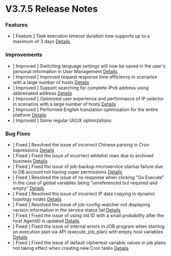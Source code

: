 # V3.7.5 Release Notes




### Features
- [ Feature ] Task execution timeout duration now supports up to a maximum of 3 days [Details](http://github.com/TencentBlueKing/bk-job/issues/2170)


### Improvements
- [ Improved ] Switching language settings will now be saved in the user's personal information in User Management [Details](http://github.com/TencentBlueKing/bk-job/issues/2145)
- [ Improved ] Improved request response time efficiency in scenarios with a large number of hosts [Details](http://github.com/TencentBlueKing/bk-job/issues/1697)
- [ Improved ] Support searching for complete IPv6 address using abbreviated address [Details](http://github.com/TencentBlueKing/bk-job/issues/2159)
- [ Improved ] Optimized user experience and performance of IP selector in scenarios with a large number of hosts [Details](http://github.com/TencentBlueKing/bk-job/issues/2187)
- [ Improved ] Performed English translation optimization for the entire platform [Details](https://github.com/TencentBlueKing/bk-job/issues/2113)
- [ Improved ] Some regular UI/UX optimizations


### Bug Fixes
- [ Fixed ] Resolved the issue of incorrect Chinese parsing in Cron expressions [Details](http://github.com/TencentBlueKing/bk-job/issues/2217)
- [ Fixed ] Fixed the issue of incorrect whitelist rows due to archived business [Details](http://github.com/TencentBlueKing/bk-job/issues/2215)
- [ Fixed ] Fixed the issue of job-backup microservice startup failure due to DB account not having super permissions [Details](http://github.com/TencentBlueKing/bk-job/issues/2213)
- [ Fixed ] Resolved the issue of no response when clicking "Go Execute" in the case of global variables being "unreferenced but required and empty" [Details](http://github.com/TencentBlueKing/bk-job/issues/2205)
- [ Fixed ] Resolved the issue of incorrect IP data copying in dynamic topology nodes [Details](http://github.com/TencentBlueKing/bk-job/issues/2191)
- [ Fixed ] Resolved the issue of job-config-watcher not displaying version information in the service status list [Details](http://github.com/TencentBlueKing/bk-job/issues/2186)
- [ Fixed ] Fixed the issue of using old ID with a small probability after the host AgentID is updated [Details](http://github.com/TencentBlueKing/bk-job/issues/2142)
- [ Fixed ] Fixed the issue of internal errors in JOB program when starting an execution plan via API (execute_job_plan) with empty host variables [Details](http://github.com/TencentBlueKing/bk-job/issues/2182)
- [ Fixed ] Fixed the issue of default ciphertext variable values in job plans not taking effect when creating new Cron tasks [Details](http://github.com/TencentBlueKing/bk-job/issues/1764)